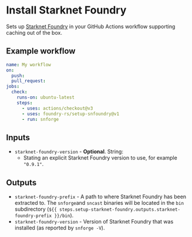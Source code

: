 # Install Starknet Foundry

Sets up [Starknet Foundry] in your GitHub Actions workflow supporting caching out of the box.

## Example workflow

```yaml
name: My workflow
on:
  push:
  pull_request:
jobs:
  check:
    runs-on: ubuntu-latest
    steps:
      - uses: actions/checkout@v3
      - uses: foundry-rs/setup-snfoundry@v1
      - run: snforge
```

## Inputs

- `starknet-foundry-version` - **Optional**. String:
  - Stating an explicit Starknet Foundry version to use, for example `"0.9.1"`.

## Outputs

- `starknet-foundry-prefix` - A path to where Starknet Foundry has been extracted to. The `snforge`and `sncast` binaries will be located in the `bin`
  subdirectory (`${{ steps.setup-starknet-foundry.outputs.starknet-foundry-prefix }}/bin`).
- `starknet-foundry-version` - Version of Starknet Foundry that was installed (as reported by `snforge -V`).

[Starknet Foundry]: https://foundry-rs.github.io/starknet-foundry
